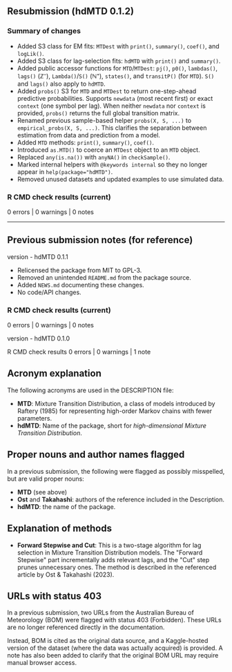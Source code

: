 ## Resubmission (hdMTD 0.1.2)

### Summary of changes
- Added S3 class for EM fits: `MTDest` with `print()`, `summary()`, `coef()`, and `logLik()`.
- Added S3 class for lag-selection fits: `hdMTD` with `print()` and `summary()`.
- Added public accessor functions for `MTD`/`MTDest`: `pj()`, `p0()`, `lambdas()`, `lags()` (ℤ⁻),
  `Lambda()`/`S()` (ℕ⁺), `states()`, and `transitP()` (for `MTD`). `S()` and `lags()` also apply
to `hdMTD`.
- Added `probs()` S3 for `MTD` and `MTDest` to return one-step-ahead predictive probabilities. Supports
 `newdata` (most recent first) or exact `context` (one symbol per lag). When neither `newdata` nor `context`
 is provided, `probs()` returns the full global transition matrix.
- Renamed previous sample-based helper `probs(X, S, ...)` to `empirical_probs(X, S, ...)`. This clarifies the
 separation between estimation from data and prediction from a model.
- Added `MTD` methods: `print()`, `summary()`, `coef()`.
- Introduced `as.MTD()` to coerce an `MTDest` object to an `MTD` object.
- Replaced `any(is.na())` with `anyNA()` in `checkSample()`. 
- Marked internal helpers with `@keywords internal` so they no longer appear in `help(package="hdMTD")`.
- Removed unused datasets and updated examples to use simulated data.

### R CMD check results (current)
0 errors | 0 warnings | 0 notes

---

## Previous submission notes (for reference)

version - hdMTD 0.1.1

- Relicensed the package from MIT to GPL-3.
- Removed an unintended `README.md` from the package source.
- Added `NEWS.md` documenting these changes.
- No code/API changes.

### R CMD check results (current)
0 errors | 0 warnings | 0 notes

version - hdMTD 0.1.0

R CMD check results
0 errors | 0 warnings | 1 note

## Acronym explanation

The following acronyms are used in the DESCRIPTION file:

- **MTD**: Mixture Transition Distribution, a class of models introduced by Raftery (1985)
for representing high-order Markov chains with fewer parameters.
- **hdMTD**: Name of the package, short for *high-dimensional Mixture Transition Distribution*.

## Proper nouns and author names flagged

In a previous submission, the following were flagged as possibly misspelled, but are
valid proper nouns:

- **MTD** (see above)
- **Ost** and **Takahashi**: authors of the reference included in the Description.
- **hdMTD**: the name of the package.

## Explanation of methods

- **Forward Stepwise and Cut**: This is a two-stage algorithm for lag selection in
  Mixture Transition Distribution models. The "Forward Stepwise" part incrementally adds
  relevant lags, and the "Cut" step prunes unnecessary ones. The method is described in 
  the referenced article by Ost & Takahashi (2023).

## URLs with status 403

In a previous submission, two URLs from the Australian Bureau of Meteorology (BOM) were
flagged with status 403 (Forbidden). These URLs are no longer referenced directly in the
documentation.

Instead, BOM is cited as the original data source, and a Kaggle-hosted version of the
dataset (where the data was actually acquired) is provided. A note has also been added
to clarify that the original BOM URL may require manual browser access.
